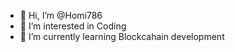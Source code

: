 - 👋 Hi, I’m @Homi786
- 👀 I’m interested in Coding 
- 🌱 I’m currently learning Blockcahain development


<!---
Homi786/Homi786 is a ✨ special ✨ repository because its `README.md` (this file) appears on your GitHub profile.
You can click the Preview link to take a look at your changes.
--->
